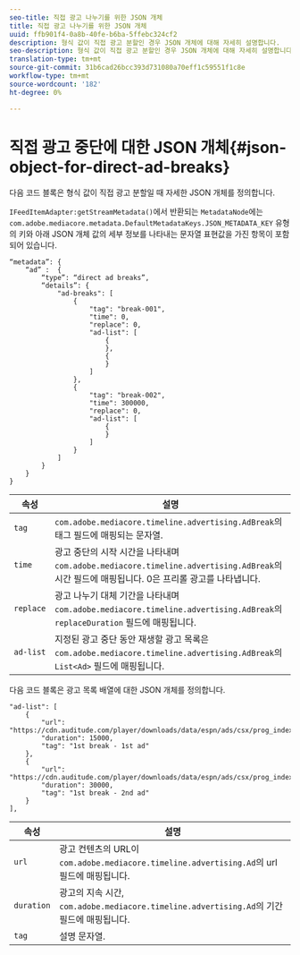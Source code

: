 ```yaml
---
seo-title: 직접 광고 나누기를 위한 JSON 개체
title: 직접 광고 나누기를 위한 JSON 개체
uuid: ffb901f4-0a8b-40fe-b6ba-5ffebc324cf2
description: 형식 값이 직접 광고 분할인 경우 JSON 개체에 대해 자세히 설명합니다.
seo-description: 형식 값이 직접 광고 분할인 경우 JSON 개체에 대해 자세히 설명합니다.
translation-type: tm+mt
source-git-commit: 31b6cad26bcc393d731080a70eff1c59551f1c8e
workflow-type: tm+mt
source-wordcount: '182'
ht-degree: 0%

---
```



# 직접 광고 중단에 대한 JSON 개체{#json-object-for-direct-ad-breaks}

다음 코드 블록은 형식 값이 직접 광고 분할일 때 자세한 JSON 개체를 정의합니다.

`IFeedItemAdapter:getStreamMetadata()`에서 반환되는 `MetadataNode`에는 `com.adobe.mediacore.metadata.DefaultMetadataKeys.JSON_METADATA_KEY` 유형의 키와 아래 JSON 개체 값의 세부 정보를 나타내는 문자열 표현값을 가진 항목이 포함되어 있습니다.

```
“metadata”: { 
    “ad” :  { 
        “type”: “direct ad breaks”, 
        “details”: { 
            "ad-breaks": [ 
                { 
                    "tag": "break-001", 
                    "time": 0, 
                    "replace": 0, 
                    "ad-list": [ 
                        { 
                        }, 
                        { 
                        } 
                    ] 
                }, 
                { 
                    "tag": "break-002", 
                    "time": 300000, 
                    "replace": 0, 
                    "ad-list": [ 
                        { 
                        } 
                    ] 
                } 
            ] 
        } 
    } 
} 
```

| 속성 | 설명 |
|---|---|
| `tag` | `com.adobe.mediacore.timeline.advertising.AdBreak`의 태그 필드에 매핑되는 문자열. |
| `time` | 광고 중단의 시작 시간을 나타내며 `com.adobe.mediacore.timeline.advertising.AdBreak`의 시간 필드에 매핑됩니다. 0은 프리롤 광고를 나타냅니다. |
| `replace` | 광고 나누기 대체 기간을 나타내며 `com.adobe.mediacore.timeline.advertising.AdBreak`의 `replaceDuration` 필드에 매핑됩니다. |
| `ad-list` | 지정된 광고 중단 동안 재생할 광고 목록은 `com.adobe.mediacore.timeline.advertising.AdBreak`의 `List<Ad>` 필드에 매핑됩니다. |

다음 코드 블록은 광고 목록 배열에 대한 JSON 개체를 정의합니다.

```
"ad-list": [ 
    { 
        "url": "https://cdn.auditude.com/player/downloads/data/espn/ads/csx/prog_index.m3u8", 
        "duration": 15000, 
        "tag": "1st break - 1st ad" 
    }, 
    { 
        "url": "https://cdn.auditude.com/player/downloads/data/espn/ads/csx/prog_index.m3u8", 
        "duration": 30000, 
        "tag": "1st break - 2nd ad" 
    } 
], 
```

| 속성 | 설명 |
|---|---|
| `url` | 광고 컨텐츠의 URL이 `com.adobe.mediacore.timeline.advertising.Ad`의 url 필드에 매핑됩니다. |
| `duration` | 광고의 지속 시간, `com.adobe.mediacore.timeline.advertising.Ad`의 기간 필드에 매핑됩니다. |
| `tag` | 설명 문자열. |

